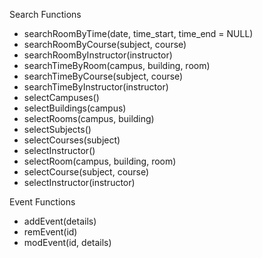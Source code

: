 Search Functions
- searchRoomByTime(date, time_start, time_end = NULL)
- searchRoomByCourse(subject, course)
- searchRoomByInstructor(instructor)
- searchTimeByRoom(campus, building, room)
- searchTimeByCourse(subject, course)
- searchTimeByInstructor(instructor)
- selectCampuses()
- selectBuildings(campus)
- selectRooms(campus, building)
- selectSubjects()
- selectCourses(subject)
- selectInstructor()
- selectRoom(campus, building, room)
- selectCourse(subject, course)
- selectInstructor(instructor)

Event Functions
- addEvent(details)
- remEvent(id)
- modEvent(id, details)